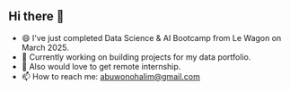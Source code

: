 ## Hi there 👋

- 😄 I've just completed Data Science & AI Bootcamp from Le Wagon on March 2025.
- 🌱 Currently working on building projects for my data portfolio.
- 🔭 Also would love to get remote internship.
- 📫 How to reach me: abuwonohalim@gmail.com

<!--
**eetil1818/eetil1818** is a ✨ _special_ ✨ repository because its `README.md` (this file) appears on your GitHub profile.

Here are some ideas to get you started:

- 🔭 I’m currently working on ...
- 🌱 I’m currently learning ...
- 👯 I’m looking to collaborate on ...
- 🤔 I’m looking for help with ...
- 💬 Ask me about ...
- 📫 How to reach me: ...
- 😄 Pronouns: ...
- ⚡ Fun fact: ...
-->
